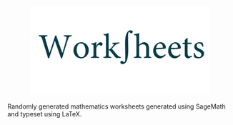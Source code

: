 <p align="center">
    <img src="GitHub-Worksheets.png" width="400" max-width="90%" alt="Publish" />
</p>

Randomly generated mathematics worksheets generated using SageMath and typeset using LaTeX.


